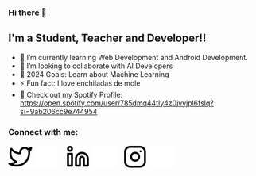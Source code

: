 ### Hi there 👋

## I'm a Student, Teacher and Developer!!

- 🌱 I’m currently learning Web Development and Android Development.
- 👯 I’m looking to collaborate with AI Developers
- 🥅 2024 Goals: Learn about Machine Learning
- ⚡ Fun fact: I love enchiladas de mole
- 🎵 Check out my Spotify Profile: https://open.spotify.com/user/785dmq44tly4z0jvyjpl6fslq?si=9ab206cc9e744954


### Connect with me:


[![website](./img/twitter-light.svg)](https://twitter.com/YoshiQuinteroM-light-mode-only)
[![website](./img/twitter-dark.svg)](https://twitter.com/YoshiQuinteroM-dark-mode-only)
&nbsp;&nbsp;
[![website](./img/linkedin-light.svg)](https://www.linkedin.com/in/joshuaquinterom/-light-mode-only)
[![website](./img/linkedin-dark.svg)](https://www.linkedin.com/in/joshuaquinterom/-dark-mode-only)
&nbsp;&nbsp;
[![website](./img/instagram-light.svg)](https://www.instagram.com/yoshi.phpr#gh-light-mode-only)
[![website](./img/instagram-dark.svg)](https://www.instagram.com/yoshi.phpr#gh-dark-mode-only)
